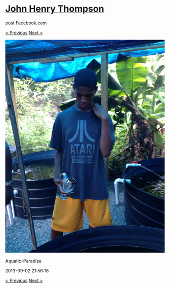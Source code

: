 # [John Henry Thompson](../README.md)
post Facebook.com

[< Previous](2014-03-03-2.md) [Next >](2013-09-02-2.md)

[![](../media/2013-09-02/Aquatic-Paradise.jpg)](../README.md)

Aquatic-Paradise

2013-09-02 21:56:18

[< Previous](2014-03-03-2.md) [Next >](2013-09-02-2.md)
